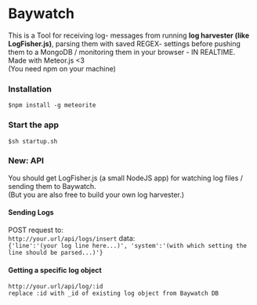 # Baywatch 
This is a Tool for receiving log- messages from running **log harvester (like LogFisher.js)**, parsing them with saved REGEX- settings before pushing them to a MongoDB / monitoring them in your browser - IN REALTIME.   
Made with Meteor.js <3   
(You need npm on your machine)  
### Installation
``$npm install -g meteorite``
### Start the app
``$sh startup.sh``
### New: API
You should get LogFisher.js (a small NodeJS app) for watching log files / sending them to Baywatch.   
(But you are also free to build your own log harvester.)
#### Sending Logs
POST request to:   
``http://your.url/api/logs/insert``
data:   
``{'line':'(your log line here...)', 'system':'(with which setting the line should be parsed...)'}``
#### Getting a specific log object
``http://your.url/api/log/:id``   
``replace :id with _id of existing log object from Baywatch DB``
